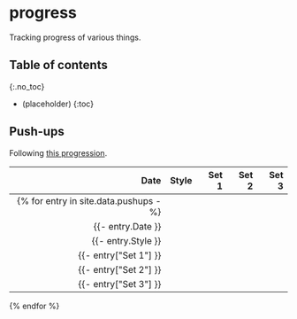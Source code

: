 # progress

Tracking progress of various things.

## Table of contents
{:.no_toc} <!-- markdownlint-disable-line MD022 -->

- (placeholder)
{:toc}

## Push-ups

Following [this progression][pushups].

[pushups]: <https://www.hybridcalisthenics.com/pushups>

| Date | Style | Set 1 | Set 2 | Set 3 |
| ---: | ----- | ----: | ----: | ----: |
{% for entry in site.data.pushups -%} |
{{- entry.Date }} |
{{- entry.Style }} |
{{- entry["Set 1"] }} |
{{- entry["Set 2"] }} |
{{- entry["Set 3"] }} |
{% endfor %}

<div>
  <canvas id="pushUpsChart"></canvas>
</div>

<script src="https://cdn.jsdelivr.net/npm/chart.js@4.2.0/dist/chart.umd.min.js"></script>
<script src="https://cdn.jsdelivr.net/npm/chartjs-adapter-date-fns@3.0.0/dist/chartjs-adapter-date-fns.bundle.min.js"></script>
<script type="module" src="assets/pushups.js"></script>

<!-- markdownlint-disable-file MD033 -->
